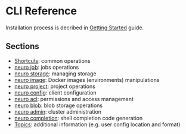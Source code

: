 # CLI Reference

Installation process is decribed in [Getting Started](../../getting-started.md#installing-cli) guide.

## Sections

* [Shortcuts](shortcuts.md): common operations
* [neuro job](job.md): jobs operations
* [neuro storage](storage.md): managing storage
* [neuro image](image.md): Docker images \(environments\) manipulations
* [neuro project](project.md): project operations
* [neuro config](config.md): client configuration
* [neuro acl](acl.md): permissions and access management
* [neuro blob](blob.md): blob storage operations
* [neuro admin](admin.md): cluster administration
* [neuro completion](completion.md): shell completion code generation
* [Topics](topics.md): additional information \(e.g. user config location and format\)

